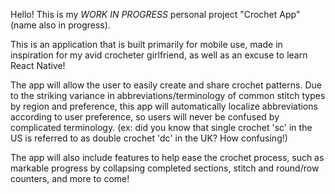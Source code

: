 Hello! This is my *WORK IN PROGRESS* personal project "Crochet App" (name also in progress).

This is an application that is built primarily for mobile use, made in inspiration for my avid crocheter girlfriend, as well as an excuse to learn React Native!

The app will allow the user to easily create and share crochet patterns. Due to the striking variance in abbreviations/terminology of common stitch types by region and preference,
this app will automatically localize abbreviations according to user preference, so users will never be confused by complicated terminology.
(ex: did you know that single crochet 'sc' in the US is referred to as double crochet 'dc' in the UK? How confusing!)

The app will also include features to help ease the crochet process, such as markable progress by collapsing completed sections, stitch and round/row counters, and more to come!
